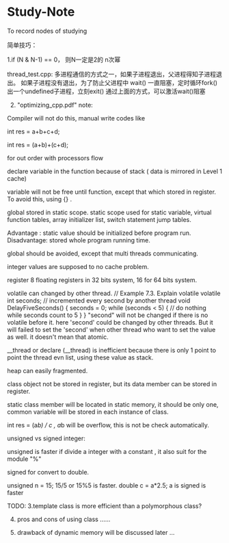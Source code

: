 # Study-Note
To record nodes of studying 

简单技巧：

1.if (N & N-1) == 0， 则N一定是2的 n次幂

thread_test.cpp:
  多进程通信的方式之一，如果子进程退出，父进程得知子进程退出。
  如果子进程没有退出，为了防止父进程中 wait() 一直阻塞，定时循环fork()出一个undefined子进程，立刻exit()
  通过上面的方式，可以激活wait()阻塞

  
  2. "optimizing_cpp.pdf" note:
  
  Compiler will not do this, manual write codes like 
  
  int res = a+b+c+d;
  
  int res = (a+b)+(c+d);
  
  for out order with processors flow
    
  declare variable in the function because of stack ( data is mirrored in Level 1 cache)
  
  variable will not be free until function, except that which stored in register. To avoid this, using {} .
  
  global stored in static scope. static scope used for static variable, virtual function tables, array initializer list, switch statement jump tables.
  
  Advantage : static value should be initialized before program run.
  Disadvantage: stored whole program running time.
  
  global should be avoided, except that multi threads communicating.
  
  integer values are supposed to no cache problem.
  
  register 8 floating registers in 32 bits system, 16 for 64 bits system.
  
  volatile can changed by other thread.
  // Example 7.3. Explain volatile
volatile int seconds; // incremented every second by another thread
void DelayFiveSeconds() {
seconds = 0;
while (seconds < 5) {
// do nothing while seconds count to 5
}
}
"second" will not be changed if there is no volatile before it. here 'second' could be changed by other threads.
But it will failed to set the 'second' when other thread who want to set the value as well.
it doesn't mean that atomic.

__thread or declare (__thread) is inefficient because there is only 1 point to point the thread evn list, using these value as stack.

heap can easily fragmented.


class object not be stored in register, but its data member can be stored in register.

static class member will be located in static memory, it should be only one, common variable will be stored in each instance of class.

int res = (a*b) / c , a*b will be overflow, this is not be check automatically.

unsigned vs signed integer:

unsigned is faster if divide a integer with a constant , it also suit for the module "%"

signed for convert to double.

unsigned n = 15;	15/5	or 15%5 is faster.
double c = a*2.5; a is signed is faster

TODO:
  3.template class is more efficient than a polymorphous class?
    
  4. pros and cons of using class ......
    
  5. drawback of dynamic memory will be discussed later ... 


